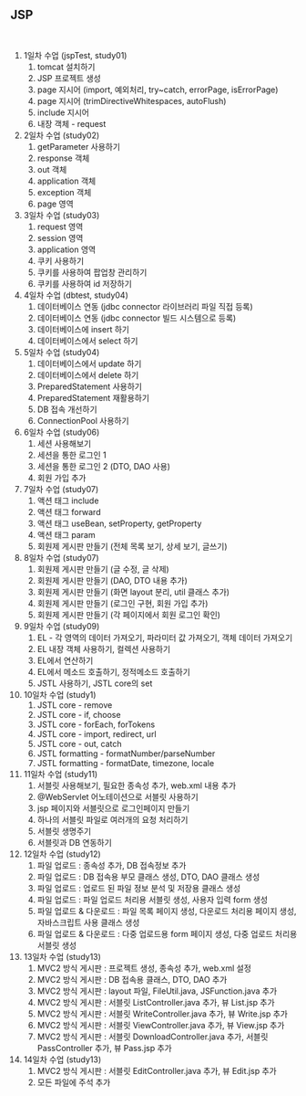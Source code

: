 <div class="markdown-heading" dir="auto"><h2 tabindex="-1" class="heading-element" dir="auto">JSP</h2><a id="user-content-jsp" class="anchor" aria-label="Permalink: JSP" href="#jsp"><svg class="octicon octicon-link" viewBox="0 0 16 16" version="1.1" width="16" height="16" aria-hidden="true"></svg></a></div>
<ol dir="auto">
<li>1일차 수업 (jspTest, study01)
<ol dir="auto">
<li>tomcat 설치하기</li>
<li>JSP 프로젝트 생성</li>
<li>page 지시어 (import, 예외처리, try~catch, errorPage, isErrorPage)</li>
<li>page 지시어 (trimDirectiveWhitespaces, autoFlush)</li>
<li>include 지시어</li>
<li>내장 객체 - request</li>
</ol>
</li>
<li>2일차 수업 (study02)
<ol dir="auto">
<li>getParameter 사용하기</li>
<li>response 객체</li>
<li>out 객체</li>
<li>application 객체</li>
<li>exception 객체</li>
<li>page 영역</li>
</ol>
</li>
<li>3일차 수업 (study03)
<ol dir="auto">
<li>request 영역</li>
<li>session 영역</li>
<li>application 영역</li>
<li>쿠키 사용하기</li>
<li>쿠키를 사용하여 팝업창 관리하기</li>
<li>쿠키를 사용하여 id 저장하기</li>
</ol>
</li>
<li>4일차 수업 (dbtest, study04)
<ol dir="auto">
<li>데이터베이스 연동 (jdbc connector 라이브러리 파일 직접 등록)</li>
<li>데이터베이스 연동 (jdbc connector 빌드 시스템으로 등록)</li>
<li>데이터베이스에 insert 하기</li>
<li>데이터베이스에서 select 하기</li>
</ol>
</li>
<li>5일차 수업 (study04)
<ol dir="auto">
<li>데이터베이스에서 update 하기</li>
<li>데이터베이스에서 delete 하기</li>
<li>PreparedStatement 사용하기</li>
<li>PreparedStatement 재활용하기</li>
<li>DB 접속 개선하기</li>
<li>ConnectionPool 사용하기</li>
</ol>
</li>
<li>6일차 수업 (study06)
<ol dir="auto">
<li>세션 사용해보기</li>
<li>세션을 통한 로그인 1</li>
<li>세션을 통한 로그인 2 (DTO, DAO 사용)</li>
<li>회원 가입 추가</li>
</ol>
</li>
<li>7일차 수업 (study07)
<ol dir="auto">
<li>액션 태그 include</li>
<li>액션 태그 forward</li>
<li>액션 태그 useBean, setProperty, getProperty</li>
<li>액션 태그 param</li>
<li>회원제 게시판 만들기 (전체 목록 보기, 상세 보기, 글쓰기)</li>
</ol>
</li>
<li>8일차 수업 (study07)
<ol dir="auto">
<li>회원제 게시판 만들기 (글 수정, 글 삭제)</li>
<li>회원제 게시판 만들기 (DAO, DTO 내용 추가)</li>
<li>회원제 게시판 만들기 (화면 layout 분리, util 클래스 추가)</li>
<li>회원제 게시판 만들기 (로그인 구현, 회원 가입 추가)</li>
<li>회원제 게시판 만들기 (각 페이지에서 회원 로그인 확인)</li>
</ol>
</li>
<li>9일차 수업 (study09)
<ol dir="auto">
<li>EL - 각 영역의 데이터 가져오기, 파라미터 값 가져오기, 객체 데이터 가져오기</li>
<li>EL 내장 객체 사용하기, 컬렉션 사용하기</li>
<li>EL에서 연산하기</li>
<li>EL에서 메소드 호출하기, 정적메소드 호출하기</li>
<li>JSTL 사용하기, JSTL core의 set</li>
</ol>
</li>
<li>10일차 수업 (study1)
<ol dir="auto">
<li>JSTL core - remove</li>
<li>JSTL core - if, choose</li>
<li>JSTL core - forEach, forTokens</li>
<li>JSTL core - import, redirect, url</li>
<li>JSTL core - out, catch</li>
<li>JSTL formatting - formatNumber/parseNumber</li>
<li>JSTL formatting - formatDate, timezone, locale</li>
</ol>
</li>
<li>11일차 수업 (study11)
<ol dir="auto">
<li>서블릿 사용해보기, 필요한 종속성 추가, web.xml 내용 추가</li>
<li>@WebServlet 어노테이션으로 서블릿 사용하기</li>
<li>jsp 페이지와 서블릿으로 로그인페이지 만들기</li>
<li>하나의 서블릿 파일로 여러개의 요청 처리하기</li>
<li>서블릿 생명주기</li>
<li>서블릿과 DB 연동하기</li>
</ol>
</li>
<li>12일차 수업 (study12)
<ol dir="auto">
<li>파일 업로드 : 종속성 추가, DB 접속정보 추가</li>
<li>파일 업로드 : DB 접속용 부모 클래스 생성, DTO, DAO 클래스 생성</li>
<li>파일 업로드 : 업로드 된 파일 정보 분석 및 저장용 클래스 생성</li>
<li>파일 업로드 : 파일 업로드 처리용 서블릿 생성, 사용자 입력 form 생성</li>
<li>파일 업로드 &amp; 다운로드 : 파일 목록 페이지 생성, 다운로드 처리용 페이지 생성, 자바스크립트 사용 클래스 생성</li>
<li>파일 업로드 &amp; 다운로드 : 다중 업로드용 form 페이지 생성, 다중 업로드 처리용 서블릿 생성</li>
</ol>
</li>
<li>13일차 수업 (study13)
<ol dir="auto">
<li>MVC2 방식 게시판 : 프로젝트 생성, 종속성 추가, web.xml 설정</li>
<li>MVC2 방식 게시판 : DB 접속용 클래스, DTO, DAO 추가</li>
<li>MVC2 방식 게시판 : layout 파일, FileUtil.java, JSFunction.java 추가</li>
<li>MVC2 방식 게시판 : 서블릿 ListController.java 추가, 뷰 List.jsp 추가</li>
<li>MVC2 방식 게시판 : 서블릿 WriteController.java 추가, 뷰 Write.jsp 추가</li>
<li>MVC2 방식 게시판 : 서블릿 ViewController.java 추가, 뷰 View.jsp 추가</li>
<li>MVC2 방식 게시판 : 서블릿 DownloadController.java 추가, 서블릿 PassController 추가, 뷰 Pass.jsp 추가</li>
</ol>
</li>
<li>14일차 수업 (study13)
<ol dir="auto">
<li>MVC2 방식 게시판 : 서블릿 EditController.java 추가, 뷰 Edit.jsp 추가</li>
<li>모든 파일에 주석 추가</li>
</ol>
</li>
</ol>

